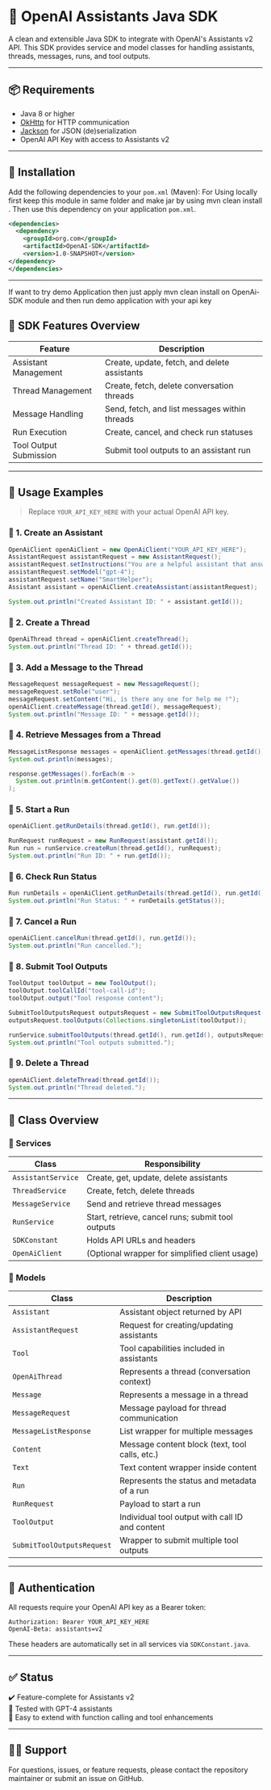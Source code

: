 
# 🧠 OpenAI Assistants Java SDK

A clean and extensible Java SDK to integrate with OpenAI's Assistants v2 API. This SDK provides service and model classes for handling assistants, threads, messages, runs, and tool outputs.

---

## 📦 Requirements

- Java 8 or higher
- [OkHttp](https://square.github.io/okhttp/) for HTTP communication
- [Jackson](https://github.com/FasterXML/jackson) for JSON (de)serialization
- OpenAI API Key with access to Assistants v2

---

## 🔧 Installation

Add the following dependencies to your `pom.xml` (Maven):
For Using locally first keep this module in same folder and make jar by using mvn clean install .
Then use this dependency on your application `pom.xml`. 

```xml
<dependencies>
  <dependency>
    <groupId>org.com</groupId>
    <artifactId>OpenAI-SDK</artifactId>
    <version>1.0-SNAPSHOT</version>
</dependency>
</dependencies>
```

---

If want to try demo Application then just apply mvn clean install on OpenAi-SDK module and then run demo application with your api key

## 🧠 SDK Features Overview

| Feature                  | Description                                               |
|--------------------------|-----------------------------------------------------------|
| Assistant Management     | Create, update, fetch, and delete assistants              |
| Thread Management        | Create, fetch, delete conversation threads                |
| Message Handling         | Send, fetch, and list messages within threads             |
| Run Execution            | Create, cancel, and check run statuses                    |
| Tool Output Submission   | Submit tool outputs to an assistant run                   |

---

## 🧪 Usage Examples

> Replace `YOUR_API_KEY_HERE` with your actual OpenAI API key.

### 🔹 1. Create an Assistant

```java
OpenAiClient openAiClient = new OpenAiClient("YOUR_API_KEY_HERE");
AssistantRequest assistantRequest = new AssistantRequest();
assistantRequest.setInstructions("You are a helpful assistant that answers questions clearly and concisely.");
assistantRequest.setModel("gpt-4");
assistantRequest.setName("SmartHelper");
Assistant assistant = openAiClient.createAssistant(assistantRequest);

System.out.println("Created Assistant ID: " + assistant.getId());
```

### 🔹 2. Create a Thread

```java
OpenAiThread thread = openAiClient.createThread();
System.out.println("Thread ID: " + thread.getId());
```

### 🔹 3. Add a Message to the Thread

```java
MessageRequest messageRequest = new MessageRequest();
messageRequest.setRole("user");
messageRequest.setContent("Hi, is there any one for help me !");
openAiClient.createMessage(thread.getId(), messageRequest);
System.out.println("Message ID: " + message.getId());
```

### 🔹 4. Retrieve Messages from a Thread

```java
MessageListResponse messages = openAiClient.getMessages(thread.getId());
System.out.println(messages);

response.getMessages().forEach(m -> 
  System.out.println(m.getContent().get(0).getText().getValue())
);
```

### 🔹 5. Start a Run

```java
openAiClient.getRunDetails(thread.getId(), run.getId());

RunRequest runRequest = new RunRequest(assistant.getId());
Run run = runService.createRun(thread.getId(), runRequest);
System.out.println("Run ID: " + run.getId());

```

### 🔹 6. Check Run Status

```java
Run runDetails = openAiClient.getRunDetails(thread.getId(), run.getId());
System.out.println("Run Status: " + runDetails.getStatus());
```

### 🔹 7. Cancel a Run

```java
openAiClient.cancelRun(thread.getId(), run.getId());
System.out.println("Run cancelled.");
```

### 🔹 8. Submit Tool Outputs

```java
ToolOutput toolOutput = new ToolOutput();
toolOutput.toolCallId("tool-call-id");
toolOutput.output("Tool response content");

SubmitToolOutputsRequest outputsRequest = new SubmitToolOutputsRequest();
outputsRequest.toolOutputs(Collections.singletonList(toolOutput));

runService.submitToolOutputs(thread.getId(), run.getId(), outputsRequest);
System.out.println("Tool outputs submitted.");
```

### 🔹 9. Delete a Thread

```java
openAiClient.deleteThread(thread.getId());
System.out.println("Thread deleted.");
```

---

## 📂 Class Overview

### 📄 Services

| Class               | Responsibility                                              |
|--------------------|--------------------------------------------------------------|
| `AssistantService` | Create, get, update, delete assistants                       |
| `ThreadService`    | Create, fetch, delete threads                                |
| `MessageService`   | Send and retrieve thread messages                            |
| `RunService`       | Start, retrieve, cancel runs; submit tool outputs            |
| `SDKConstant`      | Holds API URLs and headers                                   |
| `OpenAiClient`     | (Optional wrapper for simplified client usage)               |

### 📄 Models

| Class                         | Description                                          |
|------------------------------|------------------------------------------------------|
| `Assistant`                  | Assistant object returned by API                     |
| `AssistantRequest`           | Request for creating/updating assistants             |
| `Tool`                       | Tool capabilities included in assistants             |
| `OpenAiThread`               | Represents a thread (conversation context)           |
| `Message`                    | Represents a message in a thread                     |
| `MessageRequest`             | Message payload for thread communication             |
| `MessageListResponse`        | List wrapper for multiple messages                   |
| `Content`                    | Message content block (text, tool calls, etc.)       |
| `Text`                       | Text content wrapper inside content                  |
| `Run`                        | Represents the status and metadata of a run          |
| `RunRequest`                 | Payload to start a run                               |
| `ToolOutput`                 | Individual tool output with call ID and content      |
| `SubmitToolOutputsRequest`   | Wrapper to submit multiple tool outputs              |

---

## 🔐 Authentication

All requests require your OpenAI API key as a Bearer token:

```
Authorization: Bearer YOUR_API_KEY_HERE
OpenAI-Beta: assistants=v2
```

These headers are automatically set in all services via `SDKConstant.java`.

---

## ✅ Status

✔️ Feature-complete for Assistants v2  
🧪 Tested with GPT-4 assistants  
🌱 Easy to extend with function calling and tool enhancements  

---

## 🙋‍♂️ Support

For questions, issues, or feature requests, please contact the repository maintainer or submit an issue on GitHub.





